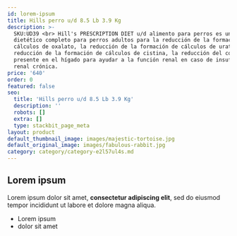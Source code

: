 ```yaml
---
id: lorem-ipsum
title: Hills perro u/d 8.5 Lb 3.9 Kg
description: >-
  SKU:UD39 <br> Hill's PRESCRIPTION DIET u/d alimento para perros es un alimento
  dietético completo para perros adultos para la reducción de la formación de
  cálculos de oxalato, la reducción de la formación de cálculos de urato, la
  reducción de la formación de cálculos de cistina, la reducción del cobre
  presente en el hígado para ayudar a la función renal en caso de insuficiencia
  renal crónica. 
price: '640'
order: 0
featured: false
seo:
  title: 'Hills perro u/d 8.5 Lb 3.9 Kg'
  description: ''
  robots: []
  extra: []
  type: stackbit_page_meta
layout: product
default_thumbnail_image: images/majestic-tortoise.jpg
default_original_image: images/fabulous-rabbit.jpg
category: category/category-e2l57ul4s.md
---
```

## Lorem ipsum

Lorem ipsum dolor sit amet, **consectetur adipiscing elit**, sed do eiusmod tempor incididunt ut labore et dolore magna aliqua.

- Lorem ipsum
- dolor sit amet